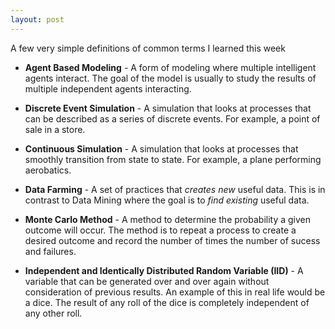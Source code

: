 ```yaml
---
layout: post
---
```

A few very simple definitions of common terms I learned this week

* **Agent Based Modeling** - A form of modeling where multiple intelligent agents interact. The goal of the model is usually to study the results of multiple independent agents interacting.

* **Discrete Event Simulation** - A simulation that looks at processes that can be described as a series of discrete events. For example, a point of sale in a store.

* **Continuous Simulation** - A simulation that looks at processes that smoothly transition from state to state. For example, a plane performing aerobatics.

* **Data Farming** - A set of practices that *creates new* useful data. This is in contrast to Data Mining where the goal is to *find existing* useful data.

* **Monte Carlo Method** - A method to determine the probability a given outcome will occur. The method is to repeat a process to create a desired outcome and record the number of times the number of sucess and failures.

* **Independent and Identically Distributed Random Variable (IID)** - A variable that can be generated over and over again without consideration of previous results. An example of this in real life would be a dice. The result of any roll of the dice is completely independent of any other roll.

